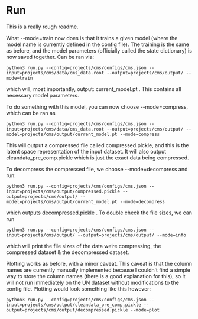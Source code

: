 # Run

This is a really rough readme.

What --mode=train now does is that it trains a given model (where the model name is currently defined in the config file). The training is the same as before, and the model parameters (officially called the state dictionary) is now saved together. Can be ran via:

`python3 run.py --config=projects/cms/configs/cms.json --input=projects/cms/data/cms_data.root --output=projects/cms/output/ --mode=train`

which will, most importantly, output: current_model.pt . This contains all necessary model parameters.

To do something with this model, you can now choose --mode=compress, which can be ran as

`python3 run.py --config=projects/cms/configs/cms.json --input=projects/cms/data/cms_data.root --output=projects/cms/output/ --model=projects/cms/output/current_model.pt --mode=compress`

This will output a compressed file called compressed.pickle, and this is the latent space representation of the input dataset. It will also output cleandata_pre_comp.pickle which is just the exact data being compressed.

To decompress the compressed file, we choose --mode=decompress and run:

`python3 run.py --config=projects/cms/configs/cms.json --input=projects/cms/output/compressed.pickle --output=projects/cms/output/ --model=projects/cms/output/current_model.pt --mode=decompress`

which outputs decompressed.pickle . To double check the file sizes, we can run

`python3 run.py --config=projects/cms/configs/cms.json --input=projects/cms/output/ --output=projects/cms/output/ --mode=info`

which will print the file sizes of the data we’re compressing, the compressed dataset & the decompressed dataset.

Plotting works as before, with a minor caveat. This caveat is that the column names are currently manually implemented because I couldn’t find a simple way to store the column names (there is a good explanation for this), so it will not run immediately on the UN dataset without modifications to the config file. Plotting would look something like this however:

`python3 run.py --config=projects/cms/configs/cms.json --input=projects/cms/output/cleandata_pre_comp.pickle --output=projects/cms/output/decompressed.pickle --mode=plot`
